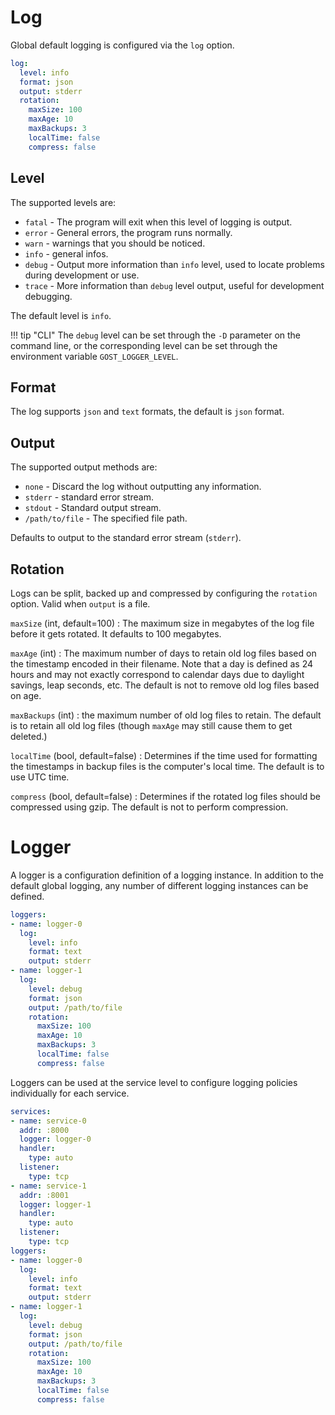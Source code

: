# Log

Global default logging is configured via the `log` option.

```yaml
log:
  level: info
  format: json
  output: stderr
  rotation:
    maxSize: 100
    maxAge: 10
    maxBackups: 3
    localTime: false
    compress: false
```

## Level

The supported levels are:

* `fatal` - The program will exit when this level of logging is output.
* `error` - General errors, the program runs normally.
* `warn` - warnings that you should be noticed.
* `info` - general infos.
* `debug` - Output more information than `info` level, used to locate problems during development or use.
* `trace` - More information than `debug` level output, useful for development debugging.

The default level is `info`.

!!! tip "CLI"
    The `debug` level can be set through the `-D` parameter on the command line, or the corresponding level can be set through the environment variable `GOST_LOGGER_LEVEL`.

## Format

The log supports `json` and `text` formats, the default is `json` format.

## Output

The supported output methods are:

* `none` - Discard the log without outputting any information.
* `stderr` - standard error stream.
* `stdout` - Standard output stream.
* `/path/to/file` - The specified file path.

Defaults to output to the standard error stream (`stderr`).

## Rotation

Logs can be split, backed up and compressed by configuring the `rotation` option. Valid when `output` is a file.

`maxSize` (int, default=100)
:    The maximum size in megabytes of the log file before it gets rotated. It defaults to 100 megabytes.

`maxAge` (int)
:    The maximum number of days to retain old log files based on the timestamp encoded in their filename. Note that a day is defined as 24 hours and may not exactly correspond to calendar days due to daylight savings, leap seconds, etc. The default is not to remove old log files based on age.

`maxBackups` (int)
:    the maximum number of old log files to retain. The default is to retain all old log files (though `maxAge` may still cause them to get deleted.)

`localTime` (bool, default=false)
:    Determines if the time used for formatting the timestamps in backup files is the computer's local time. The default is to use UTC time.

`compress` (bool, default=false)
:    Determines if the rotated log files should be compressed using gzip. The default is not to perform compression.

# Logger

A logger is a configuration definition of a logging instance. In addition to the default global logging, any number of different logging instances can be defined.

```yaml
loggers:
- name: logger-0
  log:
    level: info
    format: text
    output: stderr
- name: logger-1
  log:
    level: debug
    format: json
    output: /path/to/file
    rotation:
      maxSize: 100
      maxAge: 10
      maxBackups: 3
      localTime: false
      compress: false
```

Loggers can be used at the service level to configure logging policies individually for each service.

```yaml hl_lines="4 11"
services:
- name: service-0
  addr: :8000
  logger: logger-0
  handler:
    type: auto
  listener:
    type: tcp
- name: service-1
  addr: :8001
  logger: logger-1
  handler:
    type: auto
  listener:
    type: tcp
loggers:
- name: logger-0
  log:
    level: info
    format: text
    output: stderr
- name: logger-1
  log:
    level: debug
    format: json
    output: /path/to/file
    rotation:
      maxSize: 100
      maxAge: 10
      maxBackups: 3
      localTime: false
      compress: false
```